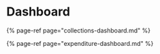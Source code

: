 # Dashboard

{% page-ref page="collections-dashboard.md" %}

{% page-ref page="expenditure-dashboard.md" %}







